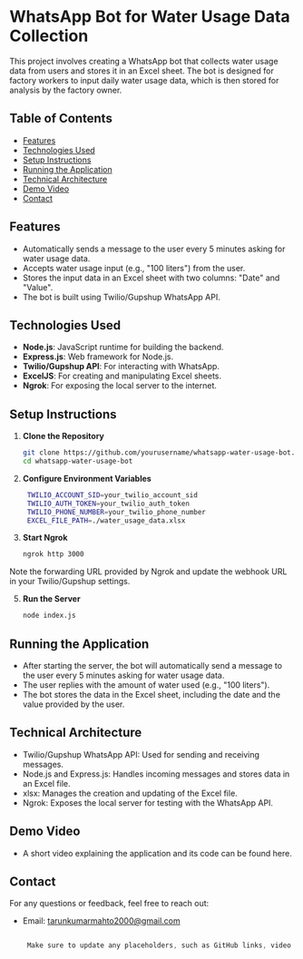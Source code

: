 # WhatsApp Bot for Water Usage Data Collection

This project involves creating a WhatsApp bot that collects water usage data from users and stores it in an Excel sheet. The bot is designed for factory workers to input daily water usage data, which is then stored for analysis by the factory owner.

## Table of Contents
- [Features](#features)
- [Technologies Used](#technologies-used)
- [Setup Instructions](#setup-instructions)
- [Running the Application](#running-the-application)
- [Technical Architecture](#technical-architecture)
- [Demo Video](#demo-video)
- [Contact](#contact)

## Features
- Automatically sends a message to the user every 5 minutes asking for water usage data.
- Accepts water usage input (e.g., "100 liters") from the user.
- Stores the input data in an Excel sheet with two columns: "Date" and "Value".
- The bot is built using Twilio/Gupshup WhatsApp API.

## Technologies Used
- **Node.js**: JavaScript runtime for building the backend.
- **Express.js**: Web framework for Node.js.
- **Twilio/Gupshup API**: For interacting with WhatsApp.
- **ExcelJS**: For creating and manipulating Excel sheets.
- **Ngrok**: For exposing the local server to the internet.

## Setup Instructions

1. **Clone the Repository**
   ```bash
   git clone https://github.com/yourusername/whatsapp-water-usage-bot.git
   cd whatsapp-water-usage-bot
   ```







3. **Configure Environment Variables**
   ```bash
    TWILIO_ACCOUNT_SID=your_twilio_account_sid
    TWILIO_AUTH_TOKEN=your_twilio_auth_token
    TWILIO_PHONE_NUMBER=your_twilio_phone_number
    EXCEL_FILE_PATH=./water_usage_data.xlsx
   ```

4. **Start Ngrok**
   ```bash
   ngrok http 3000
   ```
Note the forwarding URL provided by Ngrok and update the webhook URL in your Twilio/Gupshup settings.

5. **Run the Server**
   ```bash
   node index.js
   ```

## Running the Application

- After starting the server, the bot will automatically send a message to the user every 5 minutes asking for water usage data.
- The user replies with the amount of water used (e.g., "100 liters").
- The bot stores the data in the Excel sheet, including the date and the value provided by the user.

## Technical Architecture

- Twilio/Gupshup WhatsApp API: Used for sending and receiving messages.
- Node.js and Express.js: Handles incoming messages and stores data in an Excel file.
- xlsx: Manages the creation and updating of the Excel file.
- Ngrok: Exposes the local server for testing with the WhatsApp API.

## Demo Video

- A short video explaining the application and its code can be found here.



## Contact
For any questions or feedback, feel free to reach out:

- Email: tarunkumarmahto2000@gmail.com


   ```css
   
    Make sure to update any placeholders, such as GitHub links, video links, and environment variable names, with your actual project details.

   ```